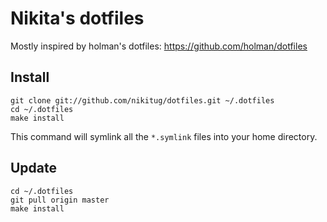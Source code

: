 # Nikita's dotfiles

Mostly inspired by holman's dotfiles: https://github.com/holman/dotfiles

## Install

    git clone git://github.com/nikitug/dotfiles.git ~/.dotfiles
    cd ~/.dotfiles
    make install

This command will symlink all the `*.symlink` files into your home directory.

## Update

    cd ~/.dotfiles
    git pull origin master
    make install

